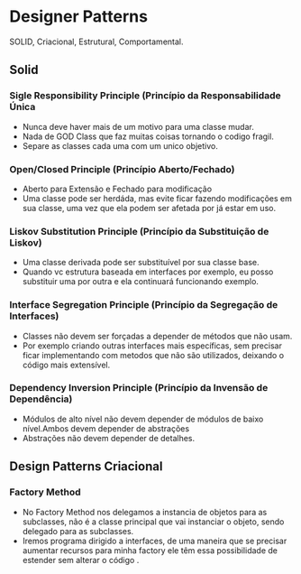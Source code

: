 # Designer Patterns

SOLID, Criacional, Estrutural, Comportamental.



## Solid

### Sigle Responsibility Principle (Princípio da Responsabilidade Única 

* Nunca deve haver mais de um motivo para uma classe mudar.
* Nada de GOD Class que faz muitas coisas tornando o codigo fragil.
* Separe as classes cada uma com um unico objetivo.

### Open/Closed Principle (Princípio Aberto/Fechado)

* Aberto para Extensão e Fechado para modificação
* Uma classe pode ser herdáda, mas evite ficar fazendo modificações em sua classe, uma vez que ela podem ser afetada por já estar em uso.


### Liskov Substitution Principle (Princípio da Substituição de Liskov)

* Uma classe derivada pode ser substituível por sua classe base.
* Quando vc estrutura baseada em interfaces por exemplo, eu posso substituir uma por outra e ela continuará funcionando exemplo.

### Interface Segregation Principle (Princípio da Segregação de Interfaces)

* Classes não devem ser forçadas a depender de métodos que não usam.
* Por exemplo criando outras interfaces mais específicas, sem precisar ficar implementando com metodos que não são utilizados, deixando o código mais extensível.

### Dependency Inversion Principle (Princípio da Invensão de Dependência)

* Módulos de alto nível não devem depender de módulos de baixo nível.Ambos devem depender de abstrações
* Abstrações não devem depender de detalhes.


## Design Patterns Criacional

### Factory Method

* No Factory Method nos delegamos a instancia de objetos para as subclasses, não é a classe principal que vai instanciar o objeto, sendo delegado para as subclasses.
* Iremos programa dirigido a interfaces, de uma maneira que se precisar aumentar recursos para minha factory ele têm essa possibilidade de estender sem alterar o código .


